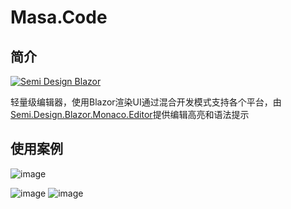 # Masa.Code

## 简介

[![Semi Design Blazor](https://img.shields.io/badge/license-MIT-informational)](LICENSE)

轻量级编辑器，使用Blazor渲染UI通过混合开发模式支持各个平台，由[Semi.Design.Blazor.Monaco.Editor](https://github.com/semi-design-blazor/Semi.Design.Blazor.Monaco.Editor)提供编辑高亮和语法提示

## 使用案例

![image](https://user-images.githubusercontent.com/61819790/217766390-4f32db85-b3cd-4cfa-b32e-1b51c65f1809.png)

![image](https://user-images.githubusercontent.com/61819790/217766425-a2674cf5-567e-4ea3-bdc2-a9790b186f4e.png)
![image](https://user-images.githubusercontent.com/61819790/217766554-8a6d3ce6-d182-4a4b-85d3-b7cdcebc2da8.png)
